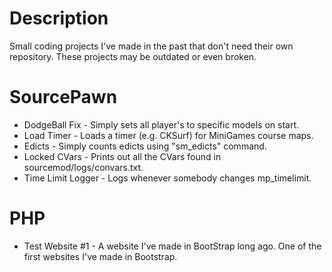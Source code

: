 # Description
Small coding projects I've made in the past that don't need their own repository. These projects may be outdated or even broken.

# SourcePawn
* DodgeBall Fix - Simply sets all player's to specific models on start.
* Load Timer - Loads a timer (e.g. CKSurf) for MiniGames course maps.
* Edicts - Simply counts edicts using "sm_edicts" command.
* Locked CVars - Prints out all the CVars found in sourcemod/logs/convars.txt.
* Time Limit Logger - Logs whenever somebody changes mp_timelimit.

# PHP
* Test Website #1 - A website I've made in BootStrap long ago. One of the first websites I've made in Bootstrap.